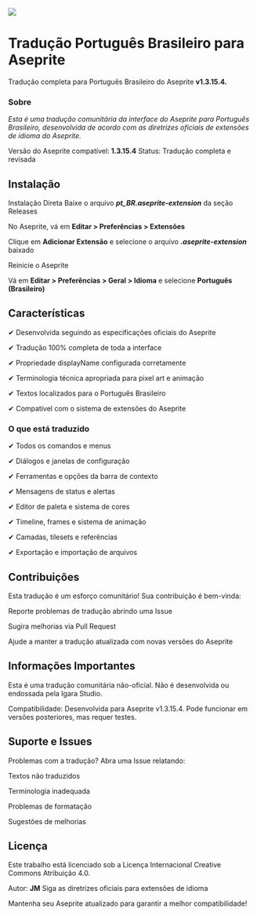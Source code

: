 ![](https://www.aseprite.org/assets/images/header-logo.png)

# Tradução Português Brasileiro para Aseprite

Tradução completa para Português Brasileiro do Aseprite **v1.3.15.4.**

### Sobre
_Esta é uma tradução comunitária da interface do Aseprite para Português Brasileiro, desenvolvida de acordo com as diretrizes oficiais de extensões de idioma do Aseprite._

Versão do Aseprite compatível: **1.3.15.4**
Status: Tradução completa e revisada

## Instalação
Instalação Direta
Baixe o arquivo **_pt_BR.aseprite-extension_** da seção Releases

No Aseprite, vá em **Editar > Preferências > Extensões**

Clique em **Adicionar Extensão** e selecione o arquivo **_.aseprite-extension_** baixado

Reinicie o Aseprite

Vá em **Editar > Preferências > Geral > Idioma** e selecione **Português (Brasileiro)**

## Características
✔ Desenvolvida seguindo as especificações oficiais do Aseprite

✔ Tradução 100% completa de toda a interface

✔ Propriedade displayName configurada corretamente

✔ Terminologia técnica apropriada para pixel art e animação

✔ Textos localizados para o Português Brasileiro

✔ Compatível com o sistema de extensões do Aseprite

### O que está traduzido
✔ Todos os comandos e menus

✔ Diálogos e janelas de configuração

✔ Ferramentas e opções da barra de contexto

✔ Mensagens de status e alertas

✔ Editor de paleta e sistema de cores

✔ Timeline, frames e sistema de animação

✔ Camadas, tilesets e referências

✔ Exportação e importação de arquivos


## Contribuições
Esta tradução é um esforço comunitário! Sua contribuição é bem-vinda:

Reporte problemas de tradução abrindo uma Issue

Sugira melhorias via Pull Request

Ajude a manter a tradução atualizada com novas versões do Aseprite

## Informações Importantes
Esta é uma tradução comunitária não-oficial. Não é desenvolvida ou endossada pela Igara Studio.

Compatibilidade: Desenvolvida para Aseprite v1.3.15.4. Pode funcionar em versões posteriores, mas requer testes.


## Suporte e Issues
Problemas com a tradução? Abra uma Issue relatando:

Textos não traduzidos

Terminologia inadequada

Problemas de formatação

Sugestões de melhorias


## Licença
Este trabalho está licenciado sob a Licença Internacional Creative Commons Atribuição 4.0.

Autor: **JM**
Siga as diretrizes oficiais para extensões de idioma

Mantenha seu Aseprite atualizado para garantir a melhor compatibilidade!
